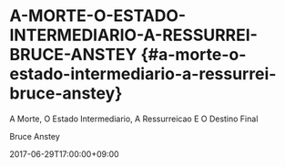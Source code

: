 # A-MORTE-O-ESTADO-INTERMEDIARIO-A-RESSURREI-BRUCE-ANSTEY {#a-morte-o-estado-intermediario-a-ressurrei-bruce-anstey}

A Morte, O Estado Intermediario, A Ressurreicao E O Destino Final

Bruce Anstey

2017-06-29T17:00:00+09:00